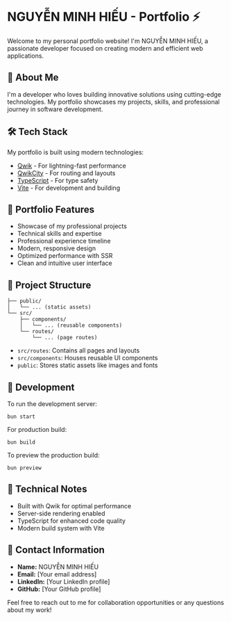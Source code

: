 # NGUYỄN MINH HIẾU - Portfolio ⚡️

Welcome to my personal portfolio website! I'm NGUYỄN MINH HIẾU, a passionate developer focused on creating modern and efficient web applications.

## 🌟 About Me

I'm a developer who loves building innovative solutions using cutting-edge technologies. My portfolio showcases my projects, skills, and professional journey in software development.

## 🛠 Tech Stack

My portfolio is built using modern technologies:

- [Qwik](https://qwik.dev/) - For lightning-fast performance
- [QwikCity](https://qwik.dev/qwikcity/overview/) - For routing and layouts
- [TypeScript](https://www.typescriptlang.org/) - For type safety
- [Vite](https://vitejs.dev/) - For development and building

## 💼 Portfolio Features

- Showcase of my professional projects
- Technical skills and expertise
- Professional experience timeline
- Modern, responsive design
- Optimized performance with SSR
- Clean and intuitive user interface

## 📁 Project Structure

```
├── public/
│   └── ... (static assets)
└── src/
    ├── components/
    │   └── ... (reusable components)
    └── routes/
        └── ... (page routes)
```

- `src/routes`: Contains all pages and layouts
- `src/components`: Houses reusable UI components
- `public`: Stores static assets like images and fonts

## 🚀 Development

To run the development server:

```shell
bun start
```

For production build:

```shell
bun build
```

To preview the production build:

```shell
bun preview
```

## 📝 Technical Notes

- Built with Qwik for optimal performance
- Server-side rendering enabled
- TypeScript for enhanced code quality
- Modern build system with Vite

## 🤝 Contact Information

- **Name:** NGUYỄN MINH HIẾU
- **Email:** [Your email address]
- **LinkedIn:** [Your LinkedIn profile]
- **GitHub:** [Your GitHub profile]

Feel free to reach out to me for collaboration opportunities or any questions about my work!

